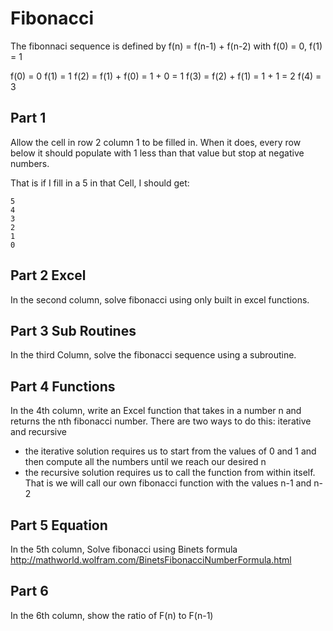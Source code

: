 # Fibonacci
The fibonnaci sequence is defined by 
f(n) = f(n-1) + f(n-2) with f(0) = 0, f(1) = 1

f(0) = 0
f(1) = 1
f(2) = f(1) + f(0) = 1 + 0 = 1
f(3) = f(2) + f(1) = 1 + 1 = 2
f(4) = 3


## Part 1
Allow the cell in row 2 column 1 to be filled in. When it does, every row below it should populate with 1 less than that value but stop at negative numbers.

That is if I fill in a 5 in that Cell, I should get:
```
5
4
3
2
1
0
```


## Part 2 Excel
In the second column, solve fibonacci using only built in excel functions.

## Part 3 Sub Routines
In the third Column, solve the fibonacci sequence using a subroutine.

## Part 4 Functions
In the 4th column, write an Excel function that takes in a number n and returns the nth fibonacci number. There are two ways to do this: iterative and recursive
 - the iterative solution requires us to start from the values of 0 and 1 and then compute all the numbers until we reach our desired n
 - the recursive solution requires us to call the function from within itself. That is we will call our own fibonacci function with the values n-1 and n-2

## Part 5 Equation
In the 5th column, Solve fibonacci using Binets formula http://mathworld.wolfram.com/BinetsFibonacciNumberFormula.html

## Part 6 
In the 6th column, show the ratio of F(n) to F(n-1)

